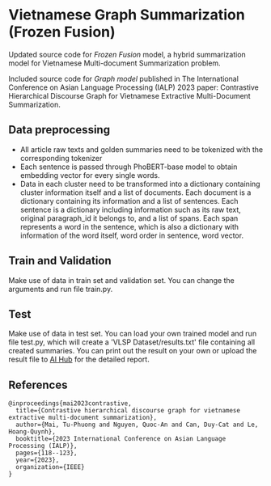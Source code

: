 # Vietnamese Graph Summarization (Frozen Fusion)
Updated source code for _Frozen Fusion_ model, a hybrid summarization model for Vietnamese Multi-document Summarization problem.

Included source code for _Graph model_ published in The International Conference on Asian Language Processing (IALP) 2023 paper: Contrastive Hierarchical Discourse Graph for Vietnamese Extractive Multi-Document Summarization.

## Data preprocessing
- All article raw texts and golden summaries need to be tokenized with the corresponding tokenizer
- Each sentence is passed through PhoBERT-base model to obtain embedding vector for every single words.
- Data in each cluster need to be transformed into a dictionary containing cluster information itself and a list of documents. Each document is a dictionary containing its information and a list of sentences. Each sentence is a dictionary including information such as its raw text, original paragraph_id it belongs to, and a list of spans. Each span represents a word in the sentence, which is also a dictionary with information of the word itself, word order in sentence, word vector.

## Train and Validation
Make use of data in train set and validation set. You can change the arguments and run file train.py.

## Test
Make use of data in test set. You can load your own trained model and run file test.py, which will create a 'VLSP Dataset/results.txt' file containing all created summaries.
You can print out the result on your own or upload the result file to [AI Hub](https://aihub.vn/competitions/341) for the detailed report.

## References

```
@inproceedings{mai2023contrastive,
  title={Contrastive hierarchical discourse graph for vietnamese extractive multi-document summarization},
  author={Mai, Tu-Phuong and Nguyen, Quoc-An and Can, Duy-Cat and Le, Hoang-Quynh},
  booktitle={2023 International Conference on Asian Language Processing (IALP)},
  pages={118--123},
  year={2023},
  organization={IEEE}
}
```
